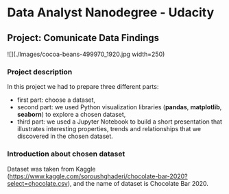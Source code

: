 # Data Analyst Nanodegree - Udacity
## Project: Comunicate Data Findings

![](./Images/cocoa-beans-499970_1920.jpg width=250)
### Project description

In this project we had to prepare three different parts:
 * first part: choose a dataset,
 * second part: we used Python visualization libraries (**pandas**, **matplotlib**, **seaborn**) to explore a chosen dataset,
 * third part: we used a Jupyter Notebook to build a short presentation that illustrates interesting properties, trends and relationships that we discovered in the chosen dataset.


### Introduction about chosen dataset

Dataset was taken from Kaggle (https://www.kaggle.com/soroushghaderi/chocolate-bar-2020?select=chocolate.csv), and the name of dataset is Chocolate Bar 2020.
